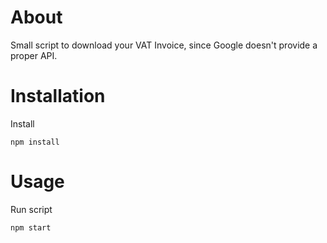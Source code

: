 # About

Small script to download your VAT Invoice, since Google doesn't provide a proper API.

# Installation

Install 

	npm install

# Usage

Run script

	npm start

